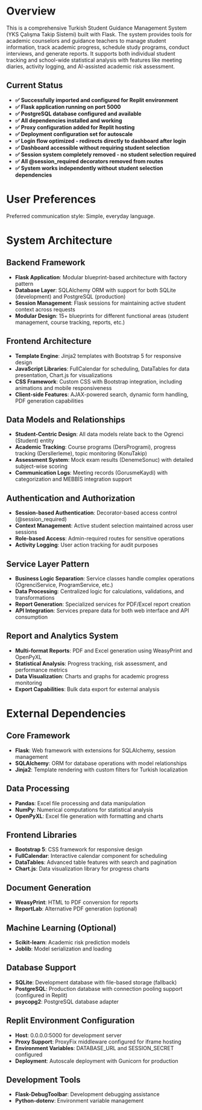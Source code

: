 # Overview

This is a comprehensive Turkish Student Guidance Management System (YKS Çalışma Takip Sistemi) built with Flask. The system provides tools for academic counselors and guidance teachers to manage student information, track academic progress, schedule study programs, conduct interviews, and generate reports. It supports both individual student tracking and school-wide statistical analysis with features like meeting diaries, activity logging, and AI-assisted academic risk assessment.

## Current Status
- **✅ Successfully imported and configured for Replit environment**
- **✅ Flask application running on port 5000**
- **✅ PostgreSQL database configured and available**
- **✅ All dependencies installed and working**
- **✅ Proxy configuration added for Replit hosting**
- **✅ Deployment configuration set for autoscale**
- **✅ Login flow optimized - redirects directly to dashboard after login**
- **✅ Dashboard accessible without requiring student selection**
- **✅ Session system completely removed - no student selection required**
- **✅ All @session_required decorators removed from routes**
- **✅ System works independently without student selection dependencies**

# User Preferences

Preferred communication style: Simple, everyday language.

# System Architecture

## Backend Framework
- **Flask Application**: Modular blueprint-based architecture with factory pattern
- **Database Layer**: SQLAlchemy ORM with support for both SQLite (development) and PostgreSQL (production)
- **Session Management**: Flask sessions for maintaining active student context across requests
- **Modular Design**: 15+ blueprints for different functional areas (student management, course tracking, reports, etc.)

## Frontend Architecture
- **Template Engine**: Jinja2 templates with Bootstrap 5 for responsive design
- **JavaScript Libraries**: FullCalendar for scheduling, DataTables for data presentation, Chart.js for visualizations
- **CSS Framework**: Custom CSS with Bootstrap integration, including animations and mobile responsiveness
- **Client-side Features**: AJAX-powered search, dynamic form handling, PDF generation capabilities

## Data Models and Relationships
- **Student-Centric Design**: All data models relate back to the Ogrenci (Student) entity
- **Academic Tracking**: Course programs (DersProgrami), progress tracking (DersIlerleme), topic monitoring (KonuTakip)
- **Assessment System**: Mock exam results (DenemeSonuc) with detailed subject-wise scoring
- **Communication Logs**: Meeting records (GorusmeKaydi) with categorization and MEBBİS integration support

## Authentication and Authorization
- **Session-based Authentication**: Decorator-based access control (@session_required)
- **Context Management**: Active student selection maintained across user sessions
- **Role-based Access**: Admin-required routes for sensitive operations
- **Activity Logging**: User action tracking for audit purposes

## Service Layer Pattern
- **Business Logic Separation**: Service classes handle complex operations (OgrenciService, ProgramService, etc.)
- **Data Processing**: Centralized logic for calculations, validations, and transformations
- **Report Generation**: Specialized services for PDF/Excel report creation
- **API Integration**: Services prepare data for both web interface and API consumption

## Report and Analytics System
- **Multi-format Reports**: PDF and Excel generation using WeasyPrint and OpenPyXL
- **Statistical Analysis**: Progress tracking, risk assessment, and performance metrics
- **Data Visualization**: Charts and graphs for academic progress monitoring
- **Export Capabilities**: Bulk data export for external analysis

# External Dependencies

## Core Framework
- **Flask**: Web framework with extensions for SQLAlchemy, session management
- **SQLAlchemy**: ORM for database operations with model relationships
- **Jinja2**: Template rendering with custom filters for Turkish localization

## Data Processing
- **Pandas**: Excel file processing and data manipulation
- **NumPy**: Numerical computations for statistical analysis
- **OpenPyXL**: Excel file generation with formatting and charts

## Frontend Libraries
- **Bootstrap 5**: CSS framework for responsive design
- **FullCalendar**: Interactive calendar component for scheduling
- **DataTables**: Advanced table features with search and pagination
- **Chart.js**: Data visualization library for progress charts

## Document Generation
- **WeasyPrint**: HTML to PDF conversion for reports
- **ReportLab**: Alternative PDF generation (optional)

## Machine Learning (Optional)
- **Scikit-learn**: Academic risk prediction models
- **Joblib**: Model serialization and loading

## Database Support
- **SQLite**: Development database with file-based storage (fallback)
- **PostgreSQL**: Production database with connection pooling support (configured in Replit)
- **psycopg2**: PostgreSQL database adapter

## Replit Environment Configuration
- **Host**: 0.0.0.0:5000 for development server
- **Proxy Support**: ProxyFix middleware configured for iframe hosting
- **Environment Variables**: DATABASE_URL and SESSION_SECRET configured
- **Deployment**: Autoscale deployment with Gunicorn for production

## Development Tools
- **Flask-DebugToolbar**: Development debugging assistance
- **Python-dotenv**: Environment variable management